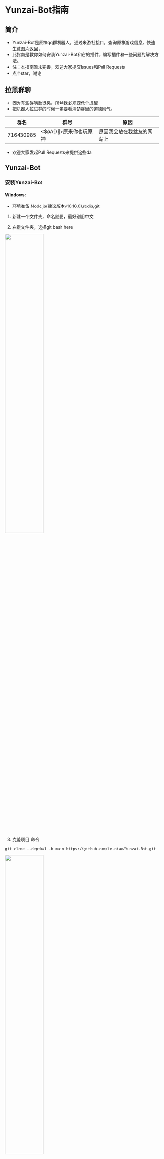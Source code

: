 # Yunzai-Bot指南

## 简介

- Yunzai-Bot是原神qq群机器人，通过米游社接口，查询原神游戏信息，快速生成图片返回，
- 此指南是教你如何安装Yunzai-Bot和它的插件，编写插件和一些问题的解决方法。
- 注：本指南暂未完善，欢迎大家提交Issues和Pull Requests
- 点个star，谢谢

## 拉黑群聊
- 因为有些群嘴脸很臭，所以我必须要做个提醒
- 把机器人拉进群的时候一定要看清楚群里的道德风气。


|  群名  |      群号     |    原因  | 
|--------|--------------|----------|
|   716430985   |   <$ǿĀD>原来你也玩原神   |  原因我会放在我盆友的网站上  |
- 欢迎大家发起Pull Requests来提供这些da

## Yunzai-Bot

### 安装Yunzai-Bot

#### Windows:

- 环境准备:[Node.js][nodejs](建议版本v16.18.0),[redis][redis],[git][git]
1. 新建一个文件夹，命名随便，最好别用中文

2. 右键文件夹，选择git bash here
<img src="picture/2.png" width="50%">

3. 克隆项目
命令
```
git clone --depth=1 -b main https://github.com/Le-niao/Yunzai-Bot.git
```
<img src="picture/3.png" width="50%">

- 这样就算成功
<img src="picture/4.png" width="50%">

2. 进入Yunzai目录

```
cd Yunzai-Bot 
```
<img src="picture/5.png" width="50%">

3. 安装pnpm，已安装的可以跳过
```bash
npm install pnpm -g
```
- （因为我已经安装过了，所以就不放图了）

- 这里会发生的一些问题问题：
    输完卡住不动了怎么办？或者提示 `npm ERR！`？或者其他的报错？  
    原因：你的服务器网络太差了，根本下载不动，没问题才怪了。
    解决方案：换源，执行命令来更换淘宝镜像源 `npm config set registry https://registry.npmmirror.com` 然后再次执行安装 pnpm 的命令 `npm install pnpm -g`  
    就是有点后遗症，更换镜像源后有微小概率导致后续安装出现问题，所以如果你更换了镜像源以后遇到任何问题请勿向我提问;

4. 安装依赖
```bash
pnpm install -P
```
<img src="picture/6.png" width="50%">

5. 运行（首次运行按提示输入登录）
```
node app
```
<img src="picture/7.png" width="50%">

#### 安卓termux
等更新。。。。。

#### Linux

- 新手非必要不要使用Linux操作系统
建议等两天后

### 基础操作

- 启动云崽： `node app`

- 查看日志： `npm run log`

- 关闭云崽： 对着机器人发送 `#关机`，或者在关掉云崽运行窗口

- 功能列表： `#帮助`

- 更新云崽： `#全部更新`,`#强制更新`，`#更新`,`git pull`

- 重置云崽的部分设置(QQ 号，主人 QQ 等)： `npm run login`

---

### 目录说明

| 目录                     | 说明                           |
| ------------------------ | ------------------------------ |
| config\config\qq.yaml    | 可以修改登录方式，QQ 号        |
| config\config\redis.yaml | redis的设置（非必要别修改）        |
| config\config\other.yaml | 可以修改主人 QQ                |
| data\face                | 存放添加表情的位置             |
| data\MysCookie           | 存放 cookie 的位置             |
| logs\                    | 存放日志文件的位置              |
| plugins\example          | 存放 js 插件的位置             |
| Yunzai-Bot\plugins       | 存放大型插件的位置，如喵喵插件 |

### 插件安装教程

- 注：均为V3插件

#### [锅巴插件](https://gitee.com/guoba-yunzai/guoba-plugin) 
- 主要提供云崽的网页端后台管理界面功能
- 安装教程：
- 第 1 步：下载插件

- 在云崽根目录下打开终端，运行

```
git clone --depth=1 https://gitee.com/guoba-yunzai/guoba-plugin.git ./plugins/Guoba-Plugin/
```

- 第 2 步：安装依赖

- 方式1：采用 pnpm

> 注：如果你不是通过`pnpm`安装的云崽，那么请【**不要**】使用此方式，请看`方式2`

如果你是使用`pnpm`安装的云崽，那么只需要在云崽根目录下运行此命令即可：

```bash
pnpm install --filter=guoba-plugin
```

> 注：请务必直接复制提供的命令，否则可能会导致依赖丢失的情况，若发生需自行重新安装。<br>
> `--filter=guoba-plugin`：只安装`guoba-plugin`下的依赖，其他依赖不处理，防止丢失。

- 方式2：采用 npm 或 cnpm

如果是使用`npm`或`cnpm`等其他依赖安装工具，需要手动安装以下依赖：

```bash
npm install express multer body-parser jsonwebtoken
```

如果以上命令执行失败，可尝试使用`cnpm`进行安装，只需将开头的`npm`替换成`cnpm`即可。

> 注：cnpm需要单独安装，已安装的可以忽略，安装命令如下：<br>
> `npm install cnpm -g --registry=https://registry.npmmirror.com`

- 第 3 步：运行插件

依赖安装完毕之后，直接运行即可，默认运行端口号是：50831

> 可在 config/application.yaml 中修改

启动完成之后，可以在控制台中看到网页地址，复制到浏览器中即可访问。

如果访问不到，请发送`#锅巴帮助`指令获取帮助。

#### [喵喵插件 (miao-plugin)](https://gitee.com/yoimiya-kokomi/miao-plugin)
- Miao-Plugin是一个Yunzai-Bot的升级插件，提供包括角色查询等升级功能。
- 具体功能可在安装插件后 通过 #喵喵帮助 进行查看。如需进行设置可通过 #喵喵设置 命令进行管理。
---
- 安装与更新
请将miao-plugin放置在Yunzai-Bot的plugins目录下，重启Yunzai-Bot后即可使用。
推荐使用git进行安装，以方便后续升级。在Yunzai根目录夹打开终端，运行
-  使用gitee
```
git clone https://gitee.com/yoimiya-kokomi/miao-plugin.git ./plugins/miao-plugin/
```
-  使用github
```
git clone https://github.com/yoimiya-kokomi/miao-plugin.git ./plugins/miao-plugin/
```
进行安装。建议使用上述命令进行安装，以便于后续更新。 管理员发送`#喵喵更新`即可自动更新

#### [抽卡插件 (flower-plugin)](https://gitee.com/Nwflower/flower-plugin)
- flower-plugin是一个适用于V3版本Yunzai-Bot的原神图鉴插件包，主要提供拓展抽卡功能，意在不修改本体抽卡卡池信息的情况下提供自定义卡池的拓展

1. 使用github源获取插件

2. 在Yunzai-Bot根目录下，运行cmd，输入以下指令

```
git clone --depth=1 https://github.com/Nwflower/flower-plugin.git ./plugins/flower-plugin/
```
- 如果运行失败，可以使用gitee镜像源，指令如下
```
git clone --depth=1 https://gitee.com/Nwflower/flower-plugin.git ./plugins/flower-plugin/
```


#### py插件

- 我个人的建议是：
- 别去费精力装了
- 直接装个nonebot不好吗
- 换个登录端口直接实现1号俩机器人

#### [单个js格式插件通用安装方法](https://gitee.com/yhArcadia/Yunzai-Bot-plugins-index?_from=gitee_search#js%E6%8F%92%E4%BB%B6%E7%B4%A2%E5%BC%95)

- 超级简单，只要把插件下载好后放入 `Yunzai-bot/plugins/example` 里即可 
<img src="picture/1.png" width="100%">


### 常用链接
>下载链接（均为网盘）有密码的均为114514

- redis下载链接:[☞redis][redis]
- git下载链接:[☞git][git]
- node.js下载链接:[☞node.js][nodejs]
- python3.8下载链接[☞python3.8][python]
- ffmpeg下载链接[☞ffmpeg][ffmpeg]
- 滑块验证助手下载链接[☞滑块验证][滑块验证]

>你一定用的上的地址

- 官方文档地址:[☞Yunzai-Bot][Yunzai-Bot]
- Yunzai-Bot插件库：[☞Github](https://github.com/yhArcadia/Yunzai-Bot-plugins-index)/[☞Gitee](https://gitee.com/yhArcadia/Yunzai-Bot-plugins-index)
- Yunzai-Bot（V3）：[☞Github](https://github.com/Le-niao/Yunzai-Bot)/[☞Gitee](https://gitee.com/Le-niao/Yunzai-Bot) 
- Yunzai-Bot（V2）：[☞Github](https://github.com/yoimiya-kokomi/Yunzai-Bot)/[☞Gitee](https://gitee.com/yoimiya-kokomi/Yunzai-Bot) 

### 问题解答
- cookie 绑定失败？

  - 先把云崽 `#强制更新` 一下 
  - 然后重新获取cookie

- 装完 node 但是还是提示 `npm:command not found`

  - 请自行百度搜索 `Windows环境变量设置`
  - 在用户环境变量的 Path 变量中点击编辑，添加 `C:\Program Files\nodejs` 与 `C:\Users\把这段中文替换成你自己的用户名\AppData\Roaming\npm` 字段
  - 重启电脑即可食用

- 签到显示 `验证码失败` ?

  - 太正常不过，这个问题无解，有解决方法的请私发我

- 提示 `qq版本过低` ？

  - <img src="picture/9.png" width="50%"> <br>此图来源于喵喵插件群
  - 亲测有效

- 提示 `请配置公共ck` ？

  - 字面意思，`#配置公共ck`把你的ck发给机器人
  - 或者`#使用全部ck`

- 公共 ck 查询次数已用完，暂无法查询新 uid？

  - 不用慌，再绑定一个就是了
  - 或者 `#使用全部ck`

- <img src="picture/8.png" width="50%"> <br> MISCONF Redis is configured to save RDB
  snapshots

  - 控制面板->系统和安全->系统->高级系统设置->高级选项卡下方第一个卡片“性能”里的设置按钮->高级选项卡->虚拟内存->更改->勾选最上方自动管理所有驱动器的分页文件大小->重启电脑

- 机器人进群自动退了怎么办

  - 锅巴插件->配置管理->其它->退群人数改成 0 就行

- 如何删除插件?

  - 在 `Yunzai-bot/plugins` 文件夹里找到对应的插件右键删除即可，
  - 注：如果是插件包需要把整个文件夹都删掉

- 如何关闭入群欢迎?

  - 在 `Yunzai-bot/plugins/example` 文件夹里找到入群欢迎插件，右键删除

- 机器人被冻结了，怎么办？

  - 号封了而已，没啥好办法，能解封就解不能解可以多备几个小号。关闭私聊，减少冻结频率。

- xx 功能报错，xx 功能异常？机器人打不开? 机器人坏了?
  - 重装吧兄弟
  - 也可以不重装：重置云崽步骤(数据会保留)：在云崽根目录下打开 git bash 输入`git pull`，然后再`git reset --hard origin/main`，最后再手动重启即可解决。

- 喵喵插件的 `#xx照片` `xx图片` 功能用不了？

 把 `Yunzai-Bot/plugins/miao-plugin/resources` 的 `character-img` 文件复制一份到 `Yunzai-Bot/plugins/miao-plugin/resources/miao-res-plus` 里就好了

- 机器人群聊消息发不出去，但是私聊正常？

  - 这是触发了 QQ 新版群聊风控，私聊机器人发送 <https://accounts.qq.com/safe/message/unlock?lock_info=5_5> 然后拿出你的手机，并登录机器人的手机 QQ，从机器人的手机 QQ 里打开个链接，验证就行了。

- 十连次数怎么修改？

  - [锅巴插件]里可以配置

- 服务器推荐？

  - 平时服务器都会比较贵，只有新用户和购物节会特别便宜，所以大家各凭本事吧，反正只要服务器能联网就能搭这个机器人。
  - 推荐腾讯云新人特惠50一年2h2G

- 插件除了这些还有别的吗
  - 更多的插件都在云崽官方群里，但是官方群它不对外开放...

## Yunzai-Bot插件教学

- 推荐使用vccode编写[☞下载][vccode]
 
### 单个的js插件

- 先新建一个文件，命名为Helloworld.js
- <u>命名可以改的，最好别用中文，改命名时要记得把下面的类名改了(大小写得一样)</u>

#### 输出Hello，world！

- 代码示例

```javascript
//引入Yunzai插件功能
import plugin from '../../../../../lib/plugins/plugin.js'

//导出  类  类名===文件名 继承  插件类  
export class Helloworld extends plugin {
    constructor() {
        super({
            //后端信息
            name: 'Helloworld',//插件名字，可以随便写
            dsc: 'Helloworld',//插件介绍，可以随便写
            event: 'message',//这个直接复制即可，别乱改
            priority: 250,//执行优先级：数值越低越6
            rule: [
                {
                    //正则:也就是触发指令
                    reg: '^#你好$',
                    //函数:触发上面指令后调用的函数
                    fnc: 'Helloworld'
                }
            ]
        });
    };

    //函数
    async Helloworld(e) {
        e.reply("Hello, world!");//输出Hello，world！
        //阻止消息不再往下
        return;
    };
};
```

#### reply函数的多种用法
1. 直接发送内容
```javascript
    //发送内容:
    e.reply("Hello, world!");
```

2. 是否引用回复
```javascript
//是否引用回复:
e.reply("Hello, world!", true);//false为否，true为是
```

3. 群聊是否撤回消息
```javascript
//群聊是否撤回消息:
e.reply("Hello, world!", false, { recallMsg: 5 });//最大120，0则不处理
```

4. 是否at用户:
```javascript
//是否at用户:
e.reply("Hello, world!", false, { recallMsg: 0 }, true);//false为否，true为是
```

#### 如何使用回复组件

- 代码示例

```javascript
//引入Yunzai插件功能
import plugin from '../../../../../lib/plugins/plugin.js'

//导出  类  类名:要与文件名一致 继承  插件类  
export class Helloworld extends plugin {
    constructor() {
        super({
            //后端信息
            name: 'Helloworld',//插件名字，可以随便写
            dsc: 'Helloworld',//插件介绍，可以随便写
            event: 'message',//这个直接复制即可，别乱改
            priority: 250,//执行优先级：数值越低越6
            rule: [
                {
                    //正则:也就是触发指令
                    reg: '^#你干嘛诶哟$',
                    //函数:触发上面指令后调用的函数
                    fnc: 'Helloworld'
                }
            ]
        });
    };

    //函数
    async Helloworld(e) {
        /** 设置上下文，后续接收到内容会执行hei方法 */
        this.setContext('hei');
        //发送消息
        e.reply("1+1=?");
    }

    //回复函数
    async hei(e) {
        //获取消息
        let xiaoxi = e.message;
        //判断消息
        if (xiaoxi == 3) {
            //回复
            e.reply("回答正确")
            //结束上下文
            this.finish('hei')
        }
        else {
            e.reply("回答错误")
            //再次使用执行hei方法 
            this.setContext('hei')
        }
    }
};
```
#### 各式的判断
正在编写中

### 交流群
|  群名  |      群号     |
|--------|--------------|
|原神交流[qq1]|773089934|
|[Yunzai-Bot交流群][qq]|160219343|








[qq]: https://qm.qq.com/cgi-bin/qm/qr?k=-EEMzVPAhafx6-NRzQDZ5yWQ5L_Y17ZA&jump_from=webapi&authKey=znJSNIZ+A5Ignodz5gTX0fTEqxOGfNqn5+RQke35LZQHyXBizlKbn4n4pXwuieXk
[Yunzai]: https://github.com/Le-niao/Yunzai-Bot
[Yunzai-Bot]: https://docs.yunzai.org/
[redis]: https://wwrl.lanzouw.com/iB1f70hizgxa
[git]: https://wwrl.lanzouw.com/iBjDY0hizgre
[nodejs]: http://nodejs.cn/download/
[vccode]: https://code.visualstudio.com/
[plugins]: https://gitee.com/yhArcadia/Yunzai-Bot-plugins-index
[python]: https://wwrl.lanzouw.com/iK7uS0ixl0fi
[ffmpeg]: https://wwrl.lanzouw.com/
[滑块验证]: https://maupdate.rainchan.win/txcaptcha.apk
[qq1]: https://qm.qq.com/cgi-bin/qm/qr?k=Cu1TnfTNNOdhx0lv17qbnTzp9lhOy_dJ&jump_from=webapi&authKey=8cmxRdVRamzJn0xPI2yet1a//X16faoVcTqD6P2vn/PIgJECkquiq8dyEoSgUJKt